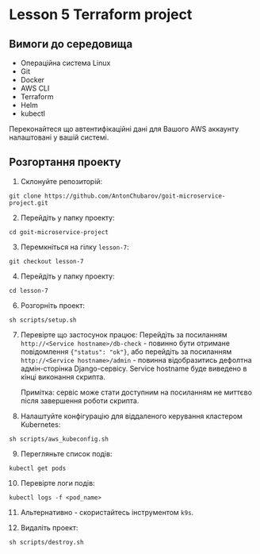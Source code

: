 # Lesson 5 Terraform project

## Вимоги до середовища

- Операційна система Linux
- Git
- Docker
- AWS CLI
- Terraform
- Helm
- kubectl

Переконайтеся що автентифікаційні дані для Вашого AWS аккаунту налаштовані у вашій системі.

## Розгортання проекту

1. Склонуйте репозиторій:
```shell
git clone https://github.com/AntonChubarov/goit-microservice-project.git
```

2. Перейдіть у папку проекту:
```shell
cd goit-microservice-project
```

3. Перемкніться на гілку `lesson-7`:
```shell
git checkout lesson-7
```

4. Перейдіть у папку проекту:
```shell
cd lesson-7
```

6. Розгорніть проект:
```shell
sh scripts/setup.sh
```

7. Перевірте що застосунок працює: Перейдіть за посиланням `http://<Service hostname>/db-check` - повинно бути отримане повідомлення `{"status": "ok"}`, або перейдіть за посиланням `http://<Service hostname>/admin` - повинна відобразитись дефолтна адмін-сторінка Django-сервісу. Service hostname буде виведено в кінці виконання скрипта.

   Примітка: сервіс може стати доступним на посиланням не миттєво після завершення роботи скрипта.

8. Налаштуйте конфігурацію для віддаленого керування кластером Kubernetes:
```shell
sh scripts/aws_kubeconfig.sh
```

9. Перегляньте список подів:
```shell
kubectl get pods
```

10. Перевірте логи подів:
```shell
kubectl logs -f <pod_name>
```

11. Альтернативно - скористайтесь інструментом `k9s`.

12. Видаліть проект:
```shell
sh scripts/destroy.sh
```
